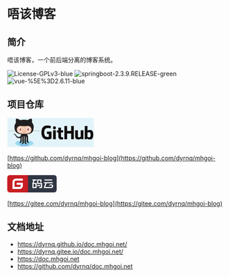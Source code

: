 # 唔该博客

## 简介

唔该博客，一个前后端分离的博客系统。

![License-GPLv3-blue](https://img.shields.io/badge/License-GPLv3-blue.svg)
![springboot-2.3.9.RELEASE-green](https://img.shields.io/badge/springboot-2.3.9.RELEASE-green)
![vue-%5E%3D2.6.11-blue](https://img.shields.io/badge/vue-%5E%3D2.6.11-blue)

## 项目仓库

[![github](./img/github-logo-1.png "github")](https://github.com/dyrnq/mhgoi-blog)

[https://github.com/dyrnq/mhgoi-blog](https://github.com/dyrnq/mhgoi-blog)

[![gitee](./img/gitee.svg "gitee")](https://gitee.com/dyrnq/mhgoi-blog)

[https://gitee.com/dyrnq/mhgoi-blog](https://gitee.com/dyrnq/mhgoi-blog)

## 文档地址

* <https://dyrnq.github.io/doc.mhgoi.net/>
* <https://dyrnq.gitee.io/doc.mhgoi.net/>
* <https://doc.mhgoi.net>
* <https://github.com/dyrnq/doc.mhgoi.net>
